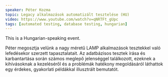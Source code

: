 ```yaml
---
speaker: Péter Kozma
topic: Legacy alkalmazások automatizált tesztelése (HU)
video: https://www.youtube.com/watch?v=qNRTFt_gUpc
tags: [automated testing, database testing, hungarian]
---
```


This is a Hungarian-speaking event.

Péter megosztja velünk a nagy méretű LAMP alkalmazások tesztekkel való lefedésekor szerzett tapasztalatait. Az adatbázisos tesztek írása és karbantartása során számos meglepő jelenséggel találkozott, ezeknek a kihívásoknak a kezeléséről és a problémák hatékony megoldásáról láthattok egy érdekes, gyakorlati példákkal illusztrált bemutatót.
